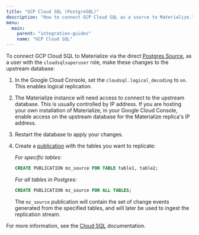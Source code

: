 ```yaml
---
title: "GCP Cloud SQL (PostgreSQL)"
description: "How to connect GCP Cloud SQL as a source to Materialize."
menu:
  main:
    parent: "integration-guides"
    name: "GCP Cloud SQL"
---
```



To connect GCP Cloud SQL to Materialize via the direct [Postgres Source](/sql/create-source/postgres/), as a user with the `cloudsqlsuperuser` role, make these changes to the upstream database:

1. In the Google Cloud Console, set the `cloudsql.logical_decoding` to `on`. This enables logical replication.

1. The Materialize instance will need access to connect to the upstream database. This is usually controlled by IP address. If you are hosting your own installation of Materialize, in your Google Cloud Console, enable access on the upstream database for the Materialize replica's IP address.

1. Restart the database to apply your changes.

1. Create a [publication](https://www.postgresql.org/docs/current/logical-replication-publication.html) with the tables you want to replicate:

    _For specific tables:_

    ```sql
    CREATE PUBLICATION mz_source FOR TABLE table1, table2;
    ```

    _For all tables in Postgres:_

    ```sql
    CREATE PUBLICATION mz_source FOR ALL TABLES;
    ```

    The `mz_source` publication will contain the set of change events generated from the specified tables, and will later be used to ingest the replication stream.

For more information, see the [Cloud SQL](https://cloud.google.com/sql/docs/postgres/replication/configure-logical-replication#configuring-your-postgresql-instance) documentation.
